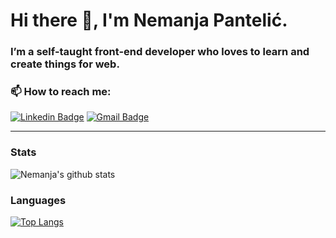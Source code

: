 # Hi there 👋, I'm Nemanja Pantelić.
### I’m a self-taught front-end developer who loves to learn and create things for web.

<!--
**NemanjaP83/NemanjaP83** is a ✨ _special_ ✨ repository because its `README.md` (this file) appears on your GitHub profile.

Here are some ideas to get you started:

- 🔭 I’m currently working on ...
- 🌱 I’m currently learning ...
- 👯 I’m looking to collaborate on ...
- 🤔 I’m looking for help with ...
- 💬 Ask me about ...
- 📫 How to reach me: ...
- 😄 Pronouns: ...
- ⚡ Fun fact: ...
-->
<!--
## I'm frontend developer
- 📫  If you think that I can help and be part of your team, feel free to contact me. I'll be happy to answer.
- 😄 Love to work with ReactJS :heart:
- ⚡ Vite is fast:)
- 💬 Ask me about anything
 -->
 
### 📫 How to reach me: 
[![Linkedin Badge](https://img.shields.io/badge/-Nemanja_Pantelic-blue?style=flat-square&logo=Linkedin&logoColor=white&link=https://www.linkedin.com/in/nemanja-panteli%C4%87-101271134//)](https://www.linkedin.com/in/nemanja-panteli%C4%87-101271134/) [![Gmail Badge](https://img.shields.io/badge/-necaintruder@gmail.com-c14438?style=flat-square&logo=Gmail&logoColor=white&link=mailto:necaintruder@gmail.com)](mailto:necaintruder@gmail.com)
___
### Stats
![Nemanja's github stats](https://github-readme-stats.vercel.app/api?username=nemanjap16&show_icons=true&theme=dark)
### Languages
[![Top Langs](https://github-readme-stats.vercel.app/api/top-langs/?username=nemanjap16&layout=compact&theme=dark)](https://github.com/anuraghazra/github-readme-stats)
<!--### Badges
<a href="https://github.com/nemanjap16" align="left"><img src="https://github-readme-stats.vercel.app/api/top-langs/?username=nemanjap16&langs_count=10&title_color=0891b2&text_color=ffffff&icon_color=0891b2&bg_color=1c1917&hide_border=true&locale=en&custom_title=Top%20%Languages" alt="Top Languages" /></a> -->

